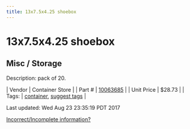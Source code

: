 ```yaml
---
title: 13x7.5x4.25 shoebox
---
```


# 13x7.5x4.25 shoebox
## Misc / Storage
Description: 	pack of 20. 

| Vendor | Container Store | 
| Part # | [10063685](https://www.containerstore.com/s/closet/shoe-storage/view-all-shoe-storage/our-shoe-box/123d?productId=10001753) | 
| Unit Price | $28.73 | 
| Tags: | [container](https://jgermita.github.io/frc-parts/search/?q=container), [suggest tags](https://docs.google.com/forms/d/e/1FAIpQLSeWyY8v3RgOty-MyWmh9U0iivNYN_molChYyS-0U-o-kOAv_g/viewform) | 

Last updated: Wed Aug 23 23:35:19 PDT 2017

 [Incorrect/Incomplete information?](https://docs.google.com/forms/d/e/1FAIpQLSeWyY8v3RgOty-MyWmh9U0iivNYN_molChYyS-0U-o-kOAv_g/viewform)
